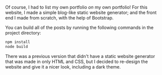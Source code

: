 Of course, I had to list my own portfolio *on* my own portfolio!  For this website, I made a simple blog-like static website generator; and the front end I made from scratch, with the help of Bootstrap.

You can build all of the posts by running the following commands in the project directory:
```sh
npm install
node build
```

There was a previous version that didn't have a static website generator that was made in only HTML and CSS, but I decided to re-design the website and give it a nicer look, including a dark theme.